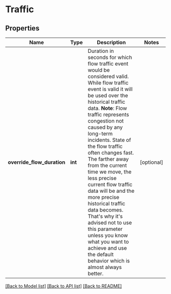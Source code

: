 # Traffic

## Properties
Name | Type | Description | Notes
------------ | ------------- | ------------- | -------------
**override_flow_duration** | **int** | Duration in seconds for which flow traffic event would be considered valid. While flow traffic event is valid it will be used over the historical traffic data.  **Note**: Flow traffic represents congestion not caused by any long-term incidents. State of the flow traffic often changes fast. The farther away from the current time we move, the less precise current flow traffic data will be and the more precise historical traffic data becomes. That&#x27;s why it&#x27;s advised not to use this parameter unless you know what you want to achieve and use the default behavior which is almost always better.  | [optional] 

[[Back to Model list]](../README.md#documentation-for-models) [[Back to API list]](../README.md#documentation-for-api-endpoints) [[Back to README]](../README.md)

